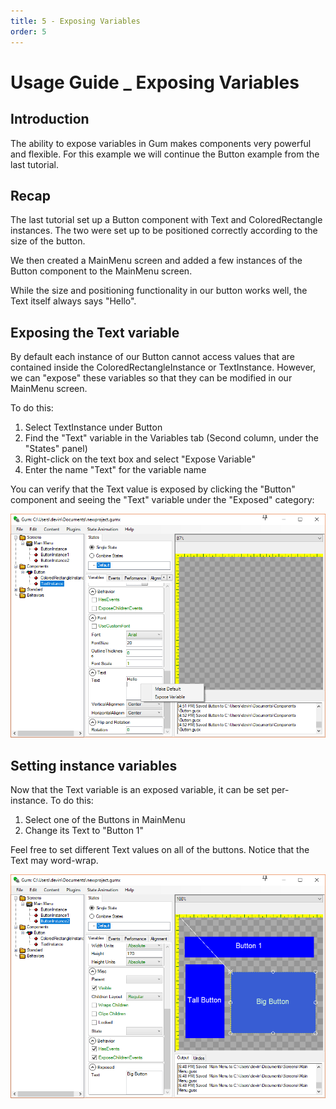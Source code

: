 ```yaml
---
title: 5 - Exposing Variables
order: 5
---
```


# Usage Guide \_ Exposing Variables

## Introduction

The ability to expose variables in Gum makes components very powerful and flexible. For this example we will continue the Button example from the last tutorial.

## Recap

The last tutorial set up a Button component with Text and ColoredRectangle instances. The two were set up to be positioned correctly according to the size of the button.

We then created a MainMenu screen and added a few instances of the Button component to the MainMenu screen.

While the size and positioning functionality in our button works well, the Text itself always says "Hello".

## Exposing the Text variable

By default each instance of our Button cannot access values that are contained inside the ColoredRectangleInstance or TextInstance. However, we can "expose" these variables so that they can be modified in our MainMenu screen.

To do this:

1. Select TextInstance under Button
2. Find the "Text" variable in the Variables tab \(Second column, under the "States" panel\)
3. Right-click on the text box and select "Expose Variable"
4. Enter the name "Text" for the variable name

You can verify that the Text value is exposed by clicking the "Button" component and seeing the "Text" variable under the "Exposed" category:

![](../.gitbook/assets/GumExposedText.PNG)

## Setting instance variables

Now that the Text variable is an exposed variable, it can be set per-instance. To do this:

1. Select one of the Buttons in MainMenu
2. Change its Text to "Button 1"

Feel free to set different Text values on all of the buttons. Notice that the Text may word-wrap.

![](../.gitbook/assets/GumInstanceVariables.PNG)

